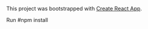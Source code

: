 This project was bootstrapped with [Create React App](https://github.com/facebook/create-react-app).

Run 
#npm install 
